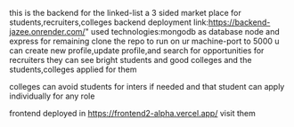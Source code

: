 this is the backend for the linked-list a 3 sided market place for students,recruiters,colleges
backend deployment link:https://backend-jazee.onrender.com/"
used technologies:mongodb as database
                  node and express for remaining
clone the repo to run on ur machine-port to 5000 
 u can create new profile,update profile,and search for opportunities 
 for recruiters they can see bright students and good colleges and the students,colleges applied for them

 colleges can avoid students for inters if needed and that student can apply individually for any role 

 frontend deployed in https://frontend2-alpha.vercel.app/ visit them 

